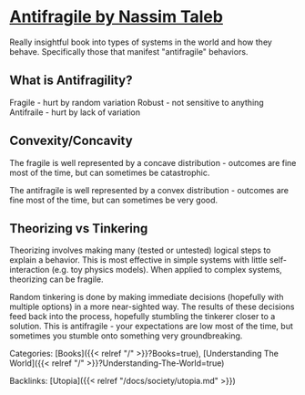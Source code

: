 # [Antifragile by Nassim Taleb](https://en.wikipedia.org/wiki/Antifragile)

Really insightful book into types of systems in the world and how they behave.
Specifically those that manifest "antifragile" behaviors.

## What is Antifragility?

Fragile - hurt by random variation
Robust - not sensitive to anything
Antifraile - hurt by lack of variation


## Convexity/Concavity

The fragile is well represented by a concave distribution - outcomes are fine
most of the time, but can sometimes be catastrophic.

The antifragile is well represented by a convex distribution - outcomes are
fine most of the time, but can sometimes be very good.


## Theorizing vs Tinkering

Theorizing involves making many (tested or untested) logical steps to explain a
behavior.  This is most effective in simple systems with little
self-interaction (e.g. toy physics models).  When applied to complex systems,
theorizing can be fragile.

Random tinkering is done by making immediate decisions (hopefully with multiple
options) in a more near-sighted way.  The results of these decisions feed back
into the process, hopefully stumbling the tinkerer closer to a solution.  This
is antifragile - your expectations are low most of the time, but sometimes you
stumble onto something very groundbreaking.

Categories:
[Books]({{< relref "/" >}}?Books=true),
[Understanding The World]({{< relref "/" >}}?Understanding-The-World=true)

Backlinks:
[Utopia]({{< relref "/docs/society/utopia.md" >}})